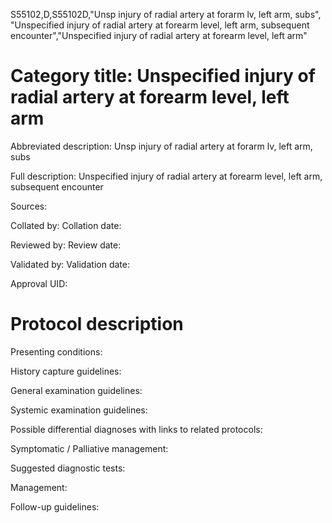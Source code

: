 S55102,D,S55102D,"Unsp injury of radial artery at forarm lv, left arm, subs", "Unspecified injury of radial artery at forearm level, left arm, subsequent encounter","Unspecified injury of radial artery at forearm level, left arm"
# Category title: Unspecified injury of radial artery at forearm level, left arm

Abbreviated description: Unsp injury of radial artery at forarm lv, left arm, subs

Full description: Unspecified injury of radial artery at forearm level, left arm, subsequent encounter

Sources:

Collated by:
Collation date:

Reviewed by:
Review date:

Validated by:
Validation date:

Approval UID:

# Protocol description

Presenting conditions:

History capture guidelines:

General examination guidelines:

Systemic examination guidelines:

Possible differential diagnoses with links to related protocols:

Symptomatic / Palliative management:

Suggested diagnostic tests:

Management:

Follow-up guidelines:
